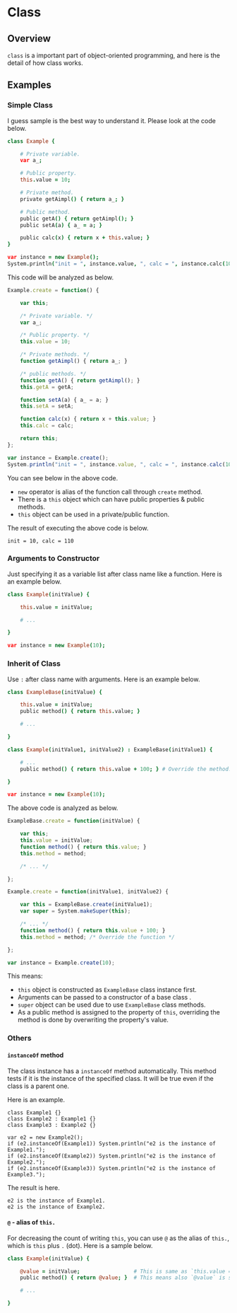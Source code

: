 # Class

## Overview

`class` is a important part of object-oriented programming,
and here is the detail of how class works.

## Examples

### Simple Class

I guess sample is the best way to understand it.
Please look at the code below.

```coffee
class Example {

    # Private variable.
    var a_;

    # Public property.
    this.value = 10;

    # Private method.
    private getAimpl() { return a_; }

    # Public method.
    public getA() { return getAimpl(); }
    public setA(a) { a_ = a; }

    public calc(x) { return x + this.value; }
}

var instance = new Example();
System.println("init = ", instance.value, ", calc = ", instance.calc(100));
```

This code will be analyzed as below.

```js
Example.create = function() {

    var this;

    /* Private variable. */
    var a_;

    /* Public property. */
    this.value = 10;

    /* Private methods. */
    function getAimpl() { return a_; }

    /* public methods. */
    function getA() { return getAimpl(); }
    this.getA = getA;

    function setA(a) { a_ = a; }
    this.setA = setA;

    function calc(x) { return x + this.value; }
    this.calc = calc;

    return this;
};

var instance = Example.create();
System.println("init = ", instance.value, ", calc = ", instance.calc(100));
```

You can see below in the above code.

*   `new` operator is alias of the function call through `create` method.
*   There is a `this` object which can have public properties & public methods.
*   `this` object can be used in a private/public function.

The result of executing the above code is below.

```
init = 10, calc = 110
```

### Arguments to Constructor

Just specifying it as a variable list after class name like a function.
Here is an example below.

```coffee
class Example(initValue) {

    this.value = initValue;

    # ...

}

var instance = new Example(10);
```

### Inherit of Class

Use `:` after class name with arguments.
Here is an example below.

```coffee
class ExampleBase(initValue) {

    this.value = initValue;
    public method() { return this.value; }

    # ...

}

class Example(initValue1, initValue2) : ExampleBase(initValue1) {

    # ...
    public method() { return this.value + 100; } # Override the method.

}

var instance = new Example(10);
```

The above code is analyzed as below.

```js
ExampleBase.create = function(initValue) {

    var this;
    this.value = initValue;
    function method() { return this.value; }
    this.method = method;

    /* ... */

};

Example.create = function(initValue1, initValue2) {

    var this = ExampleBase.create(initValue1);
    var super = System.makeSuper(this);

    /* ... */
    function method() { return this.value + 100; }
    this.method = method; /* Override the function */

};

var instance = Example.create(10);
```

This means:

*   `this` object is constructed as `ExampleBase` class instance first.
*   Arguments can be passed to a constructor of a base class .
*   `super` object can be used due to use `ExampleBase` class methods.
*   As a public method is assigned to the property of `this`,
    overriding the method is done by overwriting the property's value.

### Others

#### `instanceOf` method

The class instance has a `instanceOf` method automatically.
This method tests if it is the instance of the specified class.
It will be true even if the class is a parent one.

Here is an example.

```
class Example1 {}
class Example2 : Example1 {}
class Example3 : Example2 {}

var e2 = new Example2();
if (e2.instanceOf(Example1)) System.println("e2 is the instance of Example1.");
if (e2.instanceOf(Example2)) System.println("e2 is the instance of Example2.");
if (e2.instanceOf(Example3)) System.println("e2 is the instance of Example3.");
```

The result is here.

```
e2 is the instance of Example1.
e2 is the instance of Example2.
```

#### `@` - alias of `this.`

For decreasing the count of writing `this`, you can use `@` as the alias of `this.`, which is `this` plus `.` (dot).
Here is a sample below.

```coffee
class Example(initValue) {

    @value = initValue;                 # This is same as `this.value = initValue;`.
    public method() { return @value; }  # This means also `@value` is same as `this.value`.

    # ...

}
```
